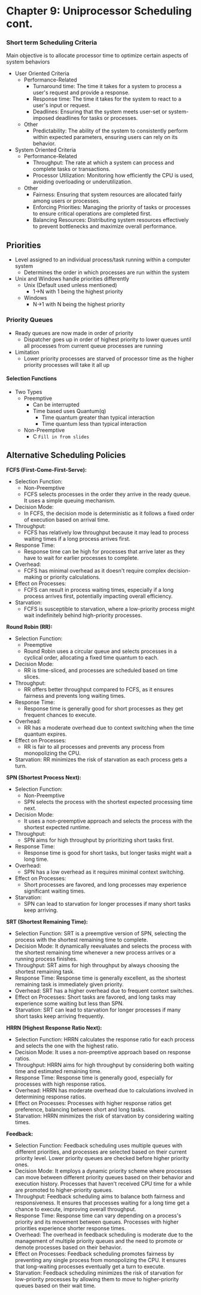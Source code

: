 # Chapter 9: Uniprocessor Scheduling cont.

### Short term Scheduling Criteria
Main objective is to allocate processor time to optimize certain aspects of system behaviors
- User Oriented Criteria
    - Performance-Related
        - Turnaround time: The time it takes for a system to process a user's request and provide a response.
        - Response time: The time it takes for the system to react to a user's input or request.
        - Deadlines: Ensuring that the system meets user-set or system-imposed deadlines for tasks or processes.
    - Other
        - Predictability: The ability of the system to consistently perform within expected parameters, ensuring users can rely on its behavior.
- System Oriented Criteria
    - Performance-Related
        - Throughput: The rate at which a system can process and complete tasks or transactions.
        - Processor Utilization: Monitoring how efficiently the CPU is used, avoiding overloading or underutilization.
    - Other
        - Fairness: Ensuring that system resources are allocated fairly among users or processes.
        - Enforcing Priorities: Managing the priority of tasks or processes to ensure critical operations are completed first.
        - Balancing Resources: Distributing system resources effectively to prevent bottlenecks and maximize overall performance.
## Priorities
- Level assigned to an individual process/task running within a computer system
	- Determines the order in which processes are run within the system
- Unix and Windows handle priorities differently
	- Unix (Default used unless mentioned)
		- 1->N with 1 being the highest priority
	- Windows
		- N->1 with N being the highest priority 

### Priority Queues
- Ready queues are now made in order of priority
	- Dispatcher goes up in order of highest priority to lower queues until all processes from current queue processes are running
- Limitation
	- Lower priority processes are starved of processor time as the higher priority processes will take it all up

#### Selection Functions
- Two Types
	- Preemptive
		- Can be interrupted
		- Time based uses Quantum(q) 
			- Time quantum greater than typical interaction
			- Time quantum less than typical interaction
	- Non-Preemptive
		- C `Fill in from slides`


## Alternative Scheduling Policies
**FCFS (First-Come-First-Serve):**
- Selection Function: 
	- Non-Preemptive 
	- FCFS selects processes in the order they arrive in the ready queue. It uses a simple queuing mechanism.
- Decision Mode: 
	- In FCFS, the decision mode is deterministic as it follows a fixed order of execution based on arrival time.
- Throughput: 
	- FCFS has relatively low throughput because it may lead to process waiting times if a long process arrives first.
- Response Time: 
	- Response time can be high for processes that arrive later as they have to wait for earlier processes to complete.
- Overhead: 
	- FCFS has minimal overhead as it doesn't require complex decision-making or priority calculations.
- Effect on Processes: 
	- FCFS can result in process waiting times, especially if a long process arrives first, potentially impacting overall efficiency.
- Starvation: 
	- FCFS is susceptible to starvation, where a low-priority process might wait indefinitely behind high-priority processes.

**Round Robin (RR):**
- Selection Function: 
	- Preemptive
	- Round Robin uses a circular queue and selects processes in a cyclical order, allocating a fixed time quantum to each.
- Decision Mode: 
	- RR is time-sliced, and processes are scheduled based on time slices.
- Throughput: 
	- RR offers better throughput compared to FCFS, as it ensures fairness and prevents long waiting times.
- Response Time: 
	- Response time is generally good for short processes as they get frequent chances to execute.
- Overhead: 
	- RR has a moderate overhead due to context switching when the time quantum expires.
- Effect on Processes: 
	- RR is fair to all processes and prevents any process from monopolizing the CPU.
- Starvation: 
	RR minimizes the risk of starvation as each process gets a turn.

**SPN (Shortest Process Next):**
- Selection Function: 
	- Non-Preemptive
	- SPN selects the process with the shortest expected processing time next.
- Decision Mode:
	- It uses a non-preemptive approach and selects the process with the shortest expected runtime.
- Throughput: 
	- SPN aims for high throughput by prioritizing short tasks first.
- Response Time: 
	- Response time is good for short tasks, but longer tasks might wait a long time.
- Overhead: 
	- SPN has a low overhead as it requires minimal context switching.
- Effect on Processes: 
	- Short processes are favored, and long processes may experience significant waiting times.
- Starvation: 
	- SPN can lead to starvation for longer processes if many short tasks keep arriving.

**SRT (Shortest Remaining Time):**
- Selection Function: SRT is a preemptive version of SPN, selecting the process with the shortest remaining time to complete.
- Decision Mode: It dynamically reevaluates and selects the process with the shortest remaining time whenever a new process arrives or a running process finishes.
- Throughput: SRT aims for high throughput by always choosing the shortest remaining task.
- Response Time: Response time is generally excellent, as the shortest remaining task is immediately given priority.
- Overhead: SRT has a higher overhead due to frequent context switches.
- Effect on Processes: Short tasks are favored, and long tasks may experience some waiting but less than SPN.
- Starvation: SRT can lead to starvation for longer processes if many short tasks keep arriving frequently.

**HRRN (Highest Response Ratio Next):**
- Selection Function: HRRN calculates the response ratio for each process and selects the one with the highest ratio.
- Decision Mode: It uses a non-preemptive approach based on response ratios.
- Throughput: HRRN aims for high throughput by considering both waiting time and estimated remaining time.
- Response Time: Response time is generally good, especially for processes with high response ratios.
- Overhead: HRRN has moderate overhead due to calculations involved in determining response ratios.
- Effect on Processes: Processes with higher response ratios get preference, balancing between short and long tasks.
- Starvation: HRRN minimizes the risk of starvation by considering waiting times.

**Feedback:**
- Selection Function: Feedback scheduling uses multiple queues with different priorities, and processes are selected based on their current priority level. Lower priority queues are checked before higher priority ones.
- Decision Mode: It employs a dynamic priority scheme where processes can move between different priority queues based on their behavior and execution history. Processes that haven't received CPU time for a while are promoted to higher-priority queues.
- Throughput: Feedback scheduling aims to balance both fairness and responsiveness. It ensures that processes waiting for a long time get a chance to execute, improving overall throughput.
- Response Time: Response time can vary depending on a process's priority and its movement between queues. Processes with higher priorities experience shorter response times.
- Overhead: The overhead in feedback scheduling is moderate due to the management of multiple priority queues and the need to promote or demote processes based on their behavior.
- Effect on Processes: Feedback scheduling promotes fairness by preventing any single process from monopolizing the CPU. It ensures that long-waiting processes eventually get a turn to execute.
- Starvation: Feedback scheduling minimizes the risk of starvation for low-priority processes by allowing them to move to higher-priority queues based on their wait time.